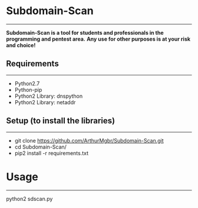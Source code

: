 # Subdomain-Scan #
--- 
**Subdomain-Scan is a tool for students and professionals in the programming and pentest area.**
**Any use for other purposes is at your risk and choice!**

## Requirements
---
* Python2.7
* Python-pip
* Python2 Library: dnspython
* Python2 Library: netaddr

## Setup (to install the libraries)
---
* git clone https://github.com/ArthurMgbr/Subdomain-Scan.git
* cd Subdomain-Scan/
* pip2 install -r requirements.txt

# Usage 
---
python2 sdscan.py

